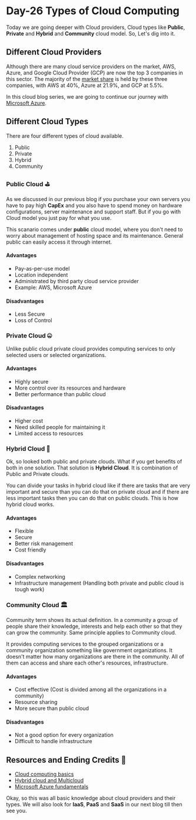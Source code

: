 # Day-26 Types of Cloud Computing

Today we are going deeper with Cloud providers, Cloud types like **Public**, **Private** and **Hybrid** and **Community** cloud model. So, Let's dig into it.

## Different Cloud Providers
Although there are many cloud service providers on the market, AWS, Azure, and Google Cloud Provider (GCP) are now the top 3 companies in this sector. The majority of the [market share](https://www.wpoven.com/blog/cloud-market-share/) is held by these three companies, with AWS at 40%, Azure at 21.9%, and GCP at 5.5%. 

In this cloud blog series, we are going to continue our journey with [Microsoft Azure](https://azure.microsoft.com/en-in/).

## Different Cloud Types
There are four different types of cloud available.

1. Public
2. Private
3. Hybrid
4. Community

### Public Cloud ⛳
As we discussed in our previous blog if you purchase your own servers you have to pay high **CapEx** and you also have to spend money on hardware configurations, server maintenance and support staff. But if you go with Cloud model you just pay for what you use. 

This scanario comes under **public** cloud model, where you don't need to worry about management of hosting space and its maintenance. General public can easily access it through internet.

#### Advantages
- Pay-as-per-use model
- Location independent
- Administrated by third party cloud service provider
- Example: AWS, Microsoft Azure

#### Disadvantages
- Less Secure
- Loss of Control

### Private Cloud 🤐
Unlike public cloud private cloud provides computing services to only selected users or selected organizations.

#### Advantages
- Highly secure
- More control over its resources and hardware
- Better performance than public cloud

#### Disadvantages
- Higher cost
- Need skilled people for maintaining it
-  Limited access to resources

### Hybrid Cloud 🧵
Ok, so looked both public and private clouds. What if you get benefits of both in one solution. That solution is **Hybrid Cloud**. It is combination of Public and Private clouds.

You can divide your tasks in hybrid cloud like if there are tasks that are very important and secure than you can do that on private cloud and if there are less important tasks then you can do that on public clouds. This is how hybrid cloud works.

#### Advantages
- Flexible
- Secure
- Better risk management
- Cost friendly 

#### Disadvantages
- Complex networking
- Infrastructure management (Handling both private and public cloud is tough work)

### Community Cloud 🏛️
Community term shows its actual definition. In a community a group of people share their knowledge, interests and help each other so that they can grow the community. Same principle applies to Community cloud.

It provides computing services to the grouped organizations or a community organization something like government organizations. It doesn't matter how many organizations are there in the community. All of them can access and share each other's resources, infrastructure.

#### Advantages
- Cost effective (Cost is divided among all the organizations in a community)
- Resource sharing
- More secure than public cloud

#### Disadvantages
- Not a good option for every organization
- Difficult to handle infrastructure

## Resources and Ending Credits 🚀
- [Cloud computing basics](https://youtu.be/M988_fsOSWo)
- [Hybrid cloud and Multicloud](https://youtu.be/qkj5W98Xdvw)
- [ Microsoft Azure fundamentals](https://youtu.be/NKEFWyqJ5XA)

Okay, so this was all basic knowledge about cloud providers and their types. We will also look for **IaaS**, **PaaS** and **SaaS** in our next blog till then see you.











